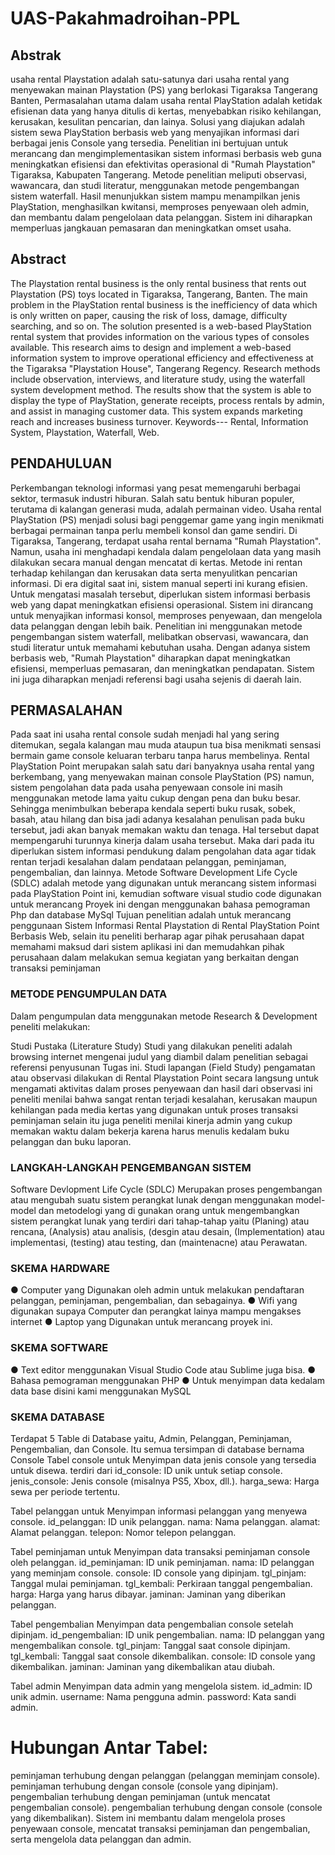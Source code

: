# UAS-Pakahmadroihan-PPL
## Abstrak
usaha rental Playstation adalah satu-satunya dari usaha rental yang menyewakan mainan Playstation (PS) yang berlokasi Tigaraksa Tangerang Banten, Permasalahan utama dalam usaha rental PlayStation adalah ketidak efisienan data yang hanya ditulis di kertas, menyebabkan risiko kehilangan, kerusakan, kesulitan pencarian, dan lainya. Solusi yang diajukan adalah sistem sewa PlayStation berbasis web yang menyajikan informasi dari berbagai jenis Console yang tersedia. Penelitian ini bertujuan untuk merancang dan mengimplementasikan sistem informasi berbasis web guna meningkatkan efisiensi dan efektivitas operasional di "Rumah Playstation" Tigaraksa, Kabupaten Tangerang. Metode penelitian meliputi observasi, wawancara, dan studi literatur, menggunakan metode pengembangan sistem waterfall. Hasil menunjukkan sistem mampu menampilkan jenis PlayStation, menghasilkan kwitansi, memproses penyewaan oleh admin, dan membantu dalam pengelolaan data pelanggan. Sistem ini diharapkan memperluas jangkauan pemasaran dan meningkatkan omset usaha. 
## Abstract
The Playstation rental business is the only rental business that rents out Playstation (PS) toys located in Tigaraksa, Tangerang, Banten. The main problem in the PlayStation rental business is the inefficiency of data which is only written on paper, causing the risk of loss, damage, difficulty searching, and so on. The solution presented is a web-based PlayStation rental system that provides information on the various types of consoles available. This research aims to design and implement a web-based information system to improve operational efficiency and effectiveness at the Tigaraksa "Playstation House", Tangerang Regency. Research methods include observation, interviews, and literature study, using the waterfall system development method. The results show that the system is able to display the type of PlayStation, generate receipts, process rentals by admin, and assist in managing customer data. This system expands marketing reach and increases business turnover. 
Keywords--- Rental, Information System, Playstation, Waterfall, Web.
## PENDAHULUAN
Perkembangan teknologi informasi yang pesat memengaruhi berbagai sektor, termasuk industri hiburan. Salah satu bentuk hiburan populer, terutama di kalangan generasi muda, adalah permainan video. Usaha rental PlayStation (PS) menjadi solusi bagi penggemar game yang ingin menikmati berbagai permainan tanpa perlu membeli konsol dan game sendiri. Di Tigaraksa, Tangerang, terdapat usaha rental bernama "Rumah Playstation". Namun, usaha ini menghadapi kendala dalam pengelolaan data yang masih dilakukan secara manual dengan mencatat di kertas. Metode ini rentan terhadap kehilangan dan kerusakan data serta menyulitkan pencarian informasi. Di era digital saat ini, sistem manual seperti ini kurang efisien. Untuk mengatasi masalah tersebut, diperlukan sistem informasi berbasis web yang dapat meningkatkan efisiensi operasional. Sistem ini dirancang untuk menyajikan informasi konsol, memproses penyewaan, dan mengelola data pelanggan dengan lebih baik. Penelitian ini menggunakan metode pengembangan sistem waterfall, melibatkan observasi, wawancara, dan studi literatur untuk memahami kebutuhan usaha. Dengan adanya sistem berbasis web, "Rumah Playstation" diharapkan dapat meningkatkan efisiensi, memperluas pemasaran, dan meningkatkan pendapatan. Sistem ini juga diharapkan menjadi referensi bagi usaha sejenis di daerah lain.
## PERMASALAHAN
Pada saat ini usaha rental console sudah menjadi hal yang sering ditemukan, segala kalangan mau muda ataupun tua bisa menikmati sensasi bermain game console keluaran terbaru tanpa harus membelinya.  Rental PlayStation Point merupakan salah satu dari banyaknya usaha rental yang berkembang, yang   menyewakan mainan console PlayStation (PS) namun, sistem pengolahan data pada usaha penyewaan console ini masih menggunakan metode lama yaitu cukup dengan pena dan buku besar. Sehingga menimbulkan beberapa kendala seperti buku rusak, sobek, basah, atau hilang dan bisa jadi adanya kesalahan penulisan pada buku tersebut, jadi akan banyak memakan waktu dan tenaga. Hal tersebut dapat mempengaruhi turunnya kinerja dalam usaha tersebut. Maka dari pada itu diperlukan sistem informasi pendukung dalam pengolahan data agar tidak rentan terjadi kesalahan dalam pendataan pelanggan, peminjaman, pengembalian, dan lainnya. Metode Software Development Life Cycle (SDLC) adalah metode yang digunakan untuk merancang sistem informasi pada PlayStation Point ini, kemudian software  visual studio code  digunakan untuk merancang Proyek ini dengan menggunakan bahasa pemograman Php dan database MySql Tujuan penelitian adalah untuk merancang penggunaan Sistem Informasi Rental Playstation di Rental PlayStation Point Berbasis Web, selain itu peneliti berharap agar pihak perusahaan dapat memahami maksud dari sistem aplikasi ini dan memudahkan pihak perusahaan dalam melakukan semua kegiatan yang berkaitan dengan transaksi peminjaman
### METODE PENGUMPULAN DATA

Dalam pengumpulan data menggunakan metode Research & Development peneliti melakukan:

Studi Pustaka (Literature Study)
Studi yang dilakukan peneliti adalah browsing internet mengenai judul yang diambil dalam penelitian sebagai referensi penyusunan Tugas ini.
Studi lapangan (Field Study)
pengamatan atau observasi dilakukan di Rental Playstation Point secara langsung untuk mengamati aktivitas dalam proses penyewaan dan hasil dari observasi ini peneliti menilai bahwa sangat rentan terjadi kesalahan, kerusakan maupun kehilangan pada media kertas yang digunakan untuk proses transaksi peminjaman selain itu juga peneliti menilai kinerja admin yang cukup memakan waktu dalam bekerja karena harus menulis kedalam buku pelanggan dan buku laporan.




### LANGKAH-LANGKAH PENGEMBANGAN SISTEM

Software Devlopment Life Cycle (SDLC) Merupakan proses pengembangan atau mengubah suatu sistem  perangkat lunak dengan menggunakan  model-model dan metodelogi yang di gunakan orang untuk mengembangkan sistem perangkat lunak yang terdiri dari tahap-tahap yaitu (Planing)  atau rencana, (Analysis) atau analisis, (desgin atau desain, (Implementation) atau implementasi, (testing) atau testing, dan (maintenacne) atau Perawatan.

 
### SKEMA HARDWARE
●	Computer yang Digunakan oleh admin untuk melakukan pendaftaran pelanggan, peminjaman, pengembalian, dan sebagainya.
●	Wifi yang digunakan supaya Computer dan perangkat lainya mampu mengakses internet
●	Laptop yang Digunakan untuk merancang proyek ini.


### SKEMA SOFTWARE
●	Text editor menggunakan Visual Studio Code atau Sublime juga bisa.
●	Bahasa pemograman menggunakan PHP 
●	Untuk menyimpan data kedalam data base disini kami menggunakan MySQL

### SKEMA DATABASE
Terdapat 5 Table di Database yaitu, Admin, Pelanggan, Peminjaman, Pengembalian, dan Console. Itu semua tersimpan di database bernama Console
Tabel console untuk Menyimpan data jenis console yang tersedia untuk disewa.
terdiri dari
id_console: ID unik untuk setiap console.
jenis_console: Jenis console (misalnya PS5, Xbox, dll.).
harga_sewa: Harga sewa per periode tertentu.

Tabel pelanggan untuk Menyimpan informasi pelanggan yang menyewa console.
id_pelanggan: ID unik pelanggan.
nama: Nama pelanggan.
alamat: Alamat pelanggan.
telepon: Nomor telepon pelanggan.

Tabel peminjaman untuk Menyimpan data transaksi peminjaman console oleh pelanggan.
id_peminjaman: ID unik peminjaman.
nama: ID pelanggan yang meminjam console.
console: ID console yang dipinjam.
tgl_pinjam: Tanggal mulai peminjaman.
tgl_kembali: Perkiraan tanggal pengembalian.
harga: Harga yang harus dibayar.
jaminan: Jaminan yang diberikan pelanggan.

Tabel pengembalian Menyimpan data pengembalian console setelah dipinjam.
id_pengembalian: ID unik pengembalian.
nama: ID pelanggan yang mengembalikan console.
tgl_pinjam: Tanggal saat console dipinjam.
tgl_kembali: Tanggal saat console dikembalikan.
console: ID console yang dikembalikan.
jaminan: Jaminan yang dikembalikan atau diubah.

Tabel admin
Menyimpan data admin yang mengelola sistem.
id_admin: ID unik admin.
username: Nama pengguna admin.
password: Kata sandi admin.

# Hubungan Antar Tabel:
peminjaman terhubung dengan pelanggan (pelanggan meminjam console).
peminjaman terhubung dengan console (console yang dipinjam).
pengembalian terhubung dengan peminjaman (untuk mencatat pengembalian console).
pengembalian terhubung dengan console (console yang dikembalikan).
Sistem ini membantu dalam mengelola proses penyewaan console, mencatat transaksi peminjaman dan pengembalian, serta mengelola data pelanggan dan admin.


